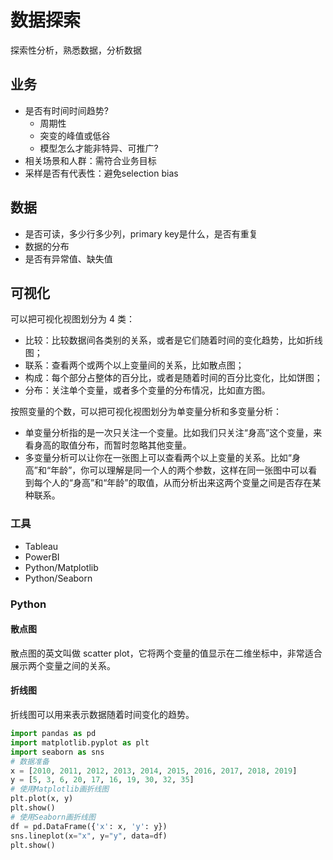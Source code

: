 # 数据探索

探索性分析，熟悉数据，分析数据

## 业务

- 是否有时间时间趋势?
    - 周期性
    - 突变的峰值或低谷
    - 模型怎么才能非特异、可推广?
- 相关场景和人群：需符合业务目标
- 采样是否有代表性：避免selection bias

## 数据

- 是否可读，多少行多少列，primary key是什么，是否有重复
- 数据的分布
- 是否有异常值、缺失值

## 可视化

可以把可视化视图划分为 4 类：

- 比较：比较数据间各类别的关系，或者是它们随着时间的变化趋势，比如折线图；
- 联系：查看两个或两个以上变量间的关系，比如散点图；
- 构成：每个部分占整体的百分比，或者是随着时间的百分比变化，比如饼图；
- 分布：关注单个变量，或者多个变量的分布情况，比如直方图。

按照变量的个数，可以把可视化视图划分为单变量分析和多变量分析：

- 单变量分析指的是一次只关注一个变量。比如我们只关注“身高”这个变量，来看身高的取值分布，而暂时忽略其他变量。
- 多变量分析可以让你在一张图上可以查看两个以上变量的关系。比如“身高”和“年龄”，你可以理解是同一个人的两个参数，这样在同一张图中可以看到每个人的“身高”和“年龄”的取值，从而分析出来这两个变量之间是否存在某种联系。

### 工具

- Tableau
- PowerBI
- Python/Matplotlib
- Python/Seaborn

### Python

#### 散点图

散点图的英文叫做 scatter plot，它将两个变量的值显示在二维坐标中，非常适合展示两个变量之间的关系。



#### 折线图

折线图可以用来表示数据随着时间变化的趋势。

```python
import pandas as pd
import matplotlib.pyplot as plt
import seaborn as sns
# 数据准备
x = [2010, 2011, 2012, 2013, 2014, 2015, 2016, 2017, 2018, 2019]
y = [5, 3, 6, 20, 17, 16, 19, 30, 32, 35]
# 使用Matplotlib画折线图
plt.plot(x, y)
plt.show()
# 使用Seaborn画折线图
df = pd.DataFrame({'x': x, 'y': y})
sns.lineplot(x="x", y="y", data=df)
plt.show()
```

